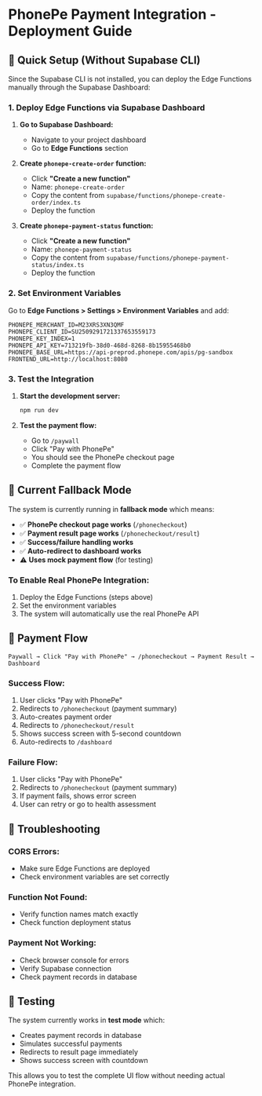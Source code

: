 # PhonePe Payment Integration - Deployment Guide

## 🚀 Quick Setup (Without Supabase CLI)

Since the Supabase CLI is not installed, you can deploy the Edge Functions manually through the Supabase Dashboard:

### 1. Deploy Edge Functions via Supabase Dashboard

1. **Go to Supabase Dashboard:**
   - Navigate to your project dashboard
   - Go to **Edge Functions** section

2. **Create `phonepe-create-order` function:**
   - Click **"Create a new function"**
   - Name: `phonepe-create-order`
   - Copy the content from `supabase/functions/phonepe-create-order/index.ts`
   - Deploy the function

3. **Create `phonepe-payment-status` function:**
   - Click **"Create a new function"**
   - Name: `phonepe-payment-status`
   - Copy the content from `supabase/functions/phonepe-payment-status/index.ts`
   - Deploy the function

### 2. Set Environment Variables

Go to **Edge Functions > Settings > Environment Variables** and add:

```
PHONEPE_MERCHANT_ID=M23XRS3XN3QMF
PHONEPE_CLIENT_ID=SU2509291721337653559173
PHONEPE_KEY_INDEX=1
PHONEPE_API_KEY=713219fb-38d0-468d-8268-8b15955468b0
PHONEPE_BASE_URL=https://api-preprod.phonepe.com/apis/pg-sandbox
FRONTEND_URL=http://localhost:8080
```

### 3. Test the Integration

1. **Start the development server:**
   ```bash
   npm run dev
   ```

2. **Test the payment flow:**
   - Go to `/paywall`
   - Click "Pay with PhonePe"
   - You should see the PhonePe checkout page
   - Complete the payment flow

## 🔧 Current Fallback Mode

The system is currently running in **fallback mode** which means:

- ✅ **PhonePe checkout page works** (`/phonecheckout`)
- ✅ **Payment result page works** (`/phonecheckout/result`)
- ✅ **Success/failure handling works**
- ✅ **Auto-redirect to dashboard works**
- ⚠️ **Uses mock payment flow** (for testing)

### To Enable Real PhonePe Integration:

1. Deploy the Edge Functions (steps above)
2. Set the environment variables
3. The system will automatically use the real PhonePe API

## 🎯 Payment Flow

```
Paywall → Click "Pay with PhonePe" → /phonecheckout → Payment Result → Dashboard
```

### Success Flow:
1. User clicks "Pay with PhonePe"
2. Redirects to `/phonecheckout` (payment summary)
3. Auto-creates payment order
4. Redirects to `/phonecheckout/result`
5. Shows success screen with 5-second countdown
6. Auto-redirects to `/dashboard`

### Failure Flow:
1. User clicks "Pay with PhonePe"
2. Redirects to `/phonecheckout` (payment summary)
3. If payment fails, shows error screen
4. User can retry or go to health assessment

## 🐛 Troubleshooting

### CORS Errors:
- Make sure Edge Functions are deployed
- Check environment variables are set correctly

### Function Not Found:
- Verify function names match exactly
- Check function deployment status

### Payment Not Working:
- Check browser console for errors
- Verify Supabase connection
- Check payment records in database

## 📱 Testing

The system currently works in **test mode** which:
- Creates payment records in database
- Simulates successful payments
- Redirects to result page immediately
- Shows success screen with countdown

This allows you to test the complete UI flow without needing actual PhonePe integration.
